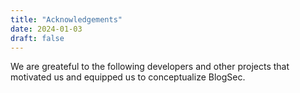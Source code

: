 ```yaml
---
title: "Acknowledgements"
date: 2024-01-03 
draft: false
---
```


We are greateful to the following developers and other projects that motivated us and equipped us to conceptualize BlogSec.

